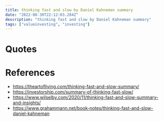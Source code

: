 ```yaml
---
title: thinking fast and slow by Daniel Kahneman summary
date: "2022-08-30T22:12:03.284Z"
description: "thinking fast and slow by Daniel Kahneman summary"
tags: ["valueinvesting", "investing"]
---
```




# Quotes



# References
- https://theartofliving.com/thinking-fast-and-slow-summary/
- https://investorship.com/summary-of-thinking-fast-slow/
- https://www.wilselby.com/2020/11/thinking-fast-and-slow-summary-and-insights/
- https://www.grahammann.net/book-notes/thinking-fast-and-slow-daniel-kahneman